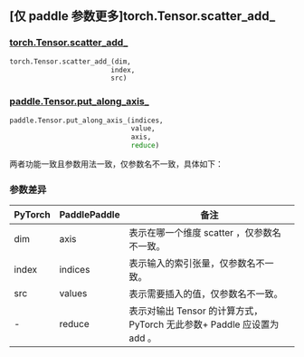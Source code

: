 ## [仅 paddle 参数更多]torch.Tensor.scatter_add_

### [torch.Tensor.scatter_add_](https://pytorch.org/docs/1.13/generated/torch.Tensor.scatter_add_.html#torch.Tensor.scatter_add_)

```python
torch.Tensor.scatter_add_(dim,
                         index,
                         src)
```

### [paddle.Tensor.put_along_axis_](https://www.paddlepaddle.org.cn/documentation/docs/zh/api/paddle/put_along_axis__cn.html)

```python
paddle.Tensor.put_along_axis_(indices,
                              value,
                              axis,
                              reduce)
```

两者功能一致且参数用法一致，仅参数名不一致，具体如下：

### 参数差异
| PyTorch       | PaddlePaddle | 备注                                                   |
| ------------- | ------------ | ------------------------------------------------------ |
| dim           | axis        | 表示在哪一个维度 scatter ，仅参数名不一致。 |
| index         | indices     | 表示输入的索引张量，仅参数名不一致。                   |
| src           | values      | 表示需要插入的值，仅参数名不一致。                   |
| -             | reduce      | 表示对输出 Tensor 的计算方式， PyTorch 无此参数+ Paddle 应设置为 add 。  |
